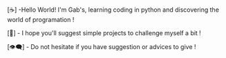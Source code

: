 [☕] -Hello World! I'm Gab's,
      learning coding in python 
      and discovering the world
      of programation !

[🍁] - I hope you'll suggest
       simple projects to
       challenge myself a bit !

[👁‍🗨] - Do not hesitate if you
       have suggestion or advices
       to give !
